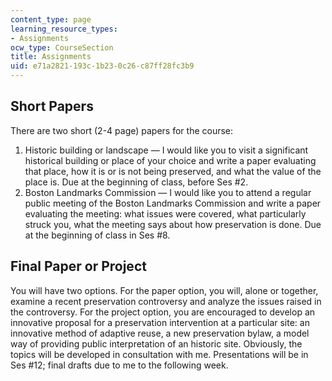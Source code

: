 ```yaml
---
content_type: page
learning_resource_types:
- Assignments
ocw_type: CourseSection
title: Assignments
uid: e71a2821-193c-1b23-0c26-c87ff28fc3b9
---
```


Short Papers
------------

There are two short (2-4 page) papers for the course:

1.  Historic building or landscape — I would like you to visit a significant historical building or place of your choice and write a paper evaluating that place, how it is or is not being preserved, and what the value of the place is. Due at the beginning of class, before Ses #2.
2.  Boston Landmarks Commission — I would like you to attend a regular public meeting of the Boston Landmarks Commission and write a paper evaluating the meeting: what issues were covered, what particularly struck you, what the meeting says about how preservation is done. Due at the beginning of class in Ses #8.

Final Paper or Project
----------------------

You will have two options. For the paper option, you will, alone or together, examine a recent preservation controversy and analyze the issues raised in the controversy. For the project option, you are encouraged to develop an innovative proposal for a preservation intervention at a particular site: an innovative method of adaptive reuse, a new preservation bylaw, a model way of providing public interpretation of an historic site. Obviously, the topics will be developed in consultation with me. Presentations will be in Ses #12; final drafts due to me to the following week.